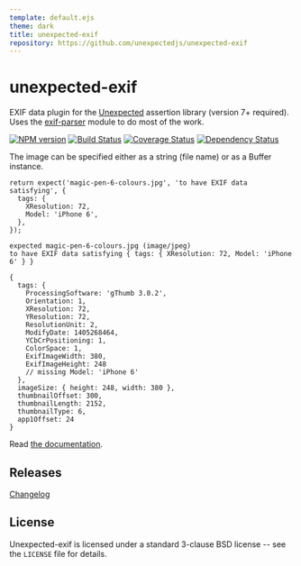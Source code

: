```yaml
---
template: default.ejs
theme: dark
title: unexpected-exif
repository: https://github.com/unexpectedjs/unexpected-exif
---
```


# unexpected-exif

EXIF data plugin for the [Unexpected](https://unexpected.js.org/) assertion library (version 7+ required). Uses the [exif-parser](https://github.com/bwindels/exif-parser) module to do most of the work.

[![NPM version](https://badge.fury.io/js/unexpected-exif.svg)](http://badge.fury.io/js/unexpected-exif)
[![Build Status](https://travis-ci.org/unexpectedjs/unexpected-exif.svg?branch=master)](https://travis-ci.org/unexpectedjs/unexpected-exif)
[![Coverage Status](https://coveralls.io/repos/unexpectedjs/unexpected-exif/badge.svg)](https://coveralls.io/r/unexpectedjs/unexpected-exif)
[![Dependency Status](https://david-dm.org/unexpectedjs/unexpected-exif.svg)](https://david-dm.org/unexpectedjs/unexpected-exif)

The image can be specified either as a string (file name) or as a Buffer instance.

```js#async:true
return expect('magic-pen-6-colours.jpg', 'to have EXIF data satisfying', {
  tags: {
    XResolution: 72,
    Model: 'iPhone 6',
  },
});
```

```output
expected magic-pen-6-colours.jpg (image/jpeg)
to have EXIF data satisfying { tags: { XResolution: 72, Model: 'iPhone 6' } }

{
  tags: {
    ProcessingSoftware: 'gThumb 3.0.2',
    Orientation: 1,
    XResolution: 72,
    YResolution: 72,
    ResolutionUnit: 2,
    ModifyDate: 1405268464,
    YCbCrPositioning: 1,
    ColorSpace: 1,
    ExifImageWidth: 380,
    ExifImageHeight: 248
    // missing Model: 'iPhone 6'
  },
  imageSize: { height: 248, width: 380 },
  thumbnailOffset: 300,
  thumbnailLength: 2152,
  thumbnailType: 6,
  app1Offset: 24
}
```

Read [the documentation](http://unexpected.js.org/unexpected-exif/).

## Releases

[Changelog](https://github.com/unexpectedjs/unexpected-exif/blob/master/CHANGELOG.md)

## License

Unexpected-exif is licensed under a standard 3-clause BSD license -- see
the `LICENSE` file for details.
